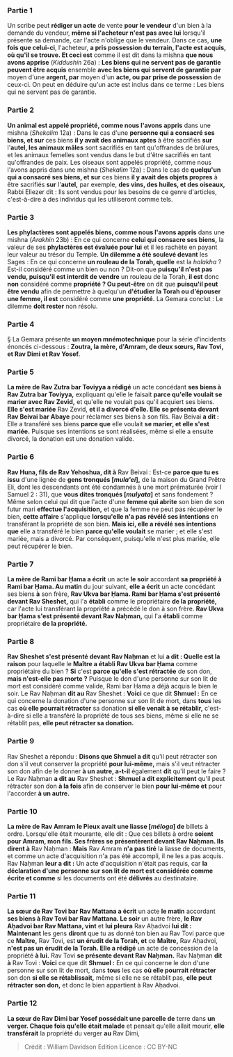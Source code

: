
### Partie 1
Un scribe peut <b>rédiger un acte</b> de vente <b>pour le vendeur</b> d'un bien à la demande du vendeur, <b>même si l'acheteur n'est pas avec lui</b> lorsqu'il présente sa demande, car l'acte n'oblige que le vendeur. Dans ce cas, <b>une fois que celui-ci</b>, l'acheteur, <b>a pris possession du terrain, l'acte est acquis, où qu'il se trouve. Et ceci est</b> comme il est dit dans la mishna <b>que nous avons apprise</b> (<i>Kiddushin</i> 26a) : <b>Les biens qui ne servent pas de garantie peuvent être acquis</b> ensemble <b>avec les biens qui servent de garantie par</b> moyen d'une <b>argent, par</b> moyen d'un <b>acte, ou par prise de possession</b> de ceux-ci. On peut en déduire qu'un acte est inclus dans ce terme : Les biens qui ne servent pas de garantie.

### Partie 2
<b>Un animal est appelé propriété, comme nous l'avons appris</b> dans une mishna (<i>Shekalim</i> 12a) : Dans le cas d'une <b>personne qui a consacré ses biens, et sur</b> ces biens <b>il y avait des animaux aptes</b> à être sacrifiés <b>sur</b> l'<b>autel, les animaux mâles</b> sont sacrifiés en tant qu'offrandes de brûlures, et les animaux femelles</b> sont vendus dans le but</b> d'être sacrifiés en tant qu'offrandes de paix. Les oiseaux sont appelés propriété, comme nous l'avons appris</b> dans une mishna (<i>Shekalim</i> 12a) : Dans le cas de <b>quelqu'un qui a consacré ses biens, et sur</b> ces biens <b>il y avait des objets propres</b> à être sacrifiés <b>sur</b> l'<b>autel,</b> par exemple, <b>des vins, des huiles, et des oiseaux,</b> Rabbi Eliezer dit : Ils sont vendus pour les besoins de ce genre d'articles, c'est-à-dire à des individus qui les utiliseront comme tels.

### Partie 3
<b>Les phylactères sont appelés biens, comme nous l'avons appris</b> dans une mishna (<i>Arakhin</i> 23b) : En ce qui concerne <b>celui qui consacre ses biens,</b> la valeur de ses <b>phylactères est évaluée pour lui</b> et il les rachète en payant leur valeur au trésor du Temple. <b>Un dilemme a été soulevé devant</b> les Sages : En ce qui concerne <b>un rouleau de la Torah, quelle</b> est la <i>halakha</i> ? Est-il considéré comme un bien ou non ? Dit-on que <b>puisqu'il n'est pas vendu, puisqu'il est interdit de vendre</b> un rouleau de la Torah, <b>il est</b> donc <b>non</b> considéré comme <b>propriété ? Ou peut-être</b> on dit que <b>puisqu'il peut être vendu</b> afin de permettre à quelqu'un <b>d'étudier la Torah ou d'épouser une femme, il est</b> considéré comme <b>une propriété.</b> La Gemara conclut : Le dilemme <b>doit rester</b> non résolu.

### Partie 4
§ La Gemara présente <b>un moyen mnémotechnique</b> pour la série d'incidents énoncés ci-dessous : <b>Zoutra, la mère, d'Amram, de deux sœurs, Rav Tovi, et Rav Dimi et Rav Yosef.</b>

### Partie 5
<b>La mère de Rav Zutra bar Toviyya a rédigé</b> un acte concédant <b>ses biens à Rav Zutra bar Toviyya,</b> expliquant qu'elle le faisait <b>parce qu'elle voulait se marier avec Rav Zevid,</b> et qu'elle ne voulait pas qu'il acquiert ses biens. <b>Elle s'est mariée</b> Rav Zevid, <b>et il a divorcé d'elle. Elle se présenta devant Rav Beivai bar Abaye</b> pour réclamer ses biens à son fils. Rav Beivai <b>a dit :</b> Elle a transféré ses biens <b>parce que</b> elle voulait <b>se marier, et elle s'est mariée.</b> Puisque ses intentions se sont réalisées, même si elle a ensuite divorcé, la donation est une donation valide.

### Partie 6
<b>Rav Huna, fils de Rav Yehoshua, dit à</b> Rav Beivai : Est-ce <b>parce que tu es issu</b> d'une lignée de <b>gens tronqués [<i>mula'ei</i>],</b> de la maison du Grand Prêtre Eli, dont les descendants ont été condamnés à une mort prématurée (voir I Samuel 2 : 31), que <b>vous dites tronqués [<i>mulyata</i>]</b> et sans fondement ? Même selon celui qui dit</b> que l'acte d'une <b>femme qui abrite</b> son bien de son futur mari <b>effectue l'acquisition,</b> et que la femme ne peut pas récupérer le bien, <b>cette affaire</b> s'applique <b>lorsqu'elle n'a pas révélé ses intentions</b> en transférant la propriété de son bien. <b>Mais ici, elle a révélé ses intentions que</b> elle a transféré le bien <b>parce qu'elle voulait</b> se marier ; et elle s'est mariée, mais a divorcé.</b> Par conséquent, puisqu'elle n'est plus mariée, elle peut récupérer le bien.

### Partie 7
<b>La mère de Rami bar Ḥama a écrit</b> un acte <b>le soir</b> accordant <b>sa propriété à Rami bar Ḥama. Au matin</b> du jour suivant, <b>elle a écrit</b> un acte concédant ses biens <b>à</b> son frère, <b>Rav Ukva bar Ḥama. Rami bar Ḥama s'est présenté devant Rav Sheshet,</b> qui l'a <b>établi</b> comme le propriétaire <b>de la propriété,</b> car l'acte lui transférant la propriété a précédé le don à son frère. <b>Rav Ukva bar Ḥama s'est présenté devant Rav Naḥman,</b> qui l'a <b>établi</b> comme propriétaire <b>de la propriété.</b>

### Partie 8
<b>Rav Sheshet s'est présenté devant Rav Naḥman</b> et lui <b>a dit : Quelle est la raison</b> pour laquelle le <b>Maître a établi Rav Ukva bar Ḥama</b> comme propriétaire du bien ? <b>Si</b> c'est <b>parce qu'elle s'est rétractée</b> de son don, <b>mais n'est-elle pas morte ?</b> Puisque le don d'une personne sur son lit de mort est considéré comme valide, Rami bar Ḥama a déjà acquis le bien le soir. Le Rav Naḥman <b>dit au</b> Rav Sheshet : <b>Voici</b> ce que dit <b>Shmuel :</b> En ce qui concerne la donation d'une personne sur son lit de mort, dans <b>tous</b> les cas <b>où elle pourrait rétracter</b> sa donation <b>si elle venait à se rétablir,</b> c'est-à-dire si elle a transféré la propriété de tous ses biens, même si elle ne se rétablit pas, <b>elle peut rétracter sa donation.</b>

### Partie 9
Rav Sheshet a répondu : <b>Disons que Shmuel a dit</b> qu'il peut rétracter son don s'il veut conserver la propriété <b>pour lui-même,</b> mais s'il veut rétracter son don afin de le donner <b>à un autre, a-t-il</b> également <b>dit</b> qu'il peut le faire ? Le Rav Naḥman <b>a dit au</b> Rav Sheshet : <b>Shmuel a dit explicitement</b> qu'il peut rétracter son don <b>à la fois</b> afin de conserver le bien <b>pour lui-même et</b> pour l'accorder <b>à un autre.</b>

### Partie 10
<b>La mère de Rav Amram le Pieux avait une liasse [<i>méloga</i>] de</b> billets à ordre. Lorsqu'elle était mourante, elle dit : Que</b> ces billets à ordre <b>soient pour Amram, mon fils. Ses frères se présentèrent devant Rav Naḥman. Ils dirent à</b> Rav Naḥman : <b>Mais</b> Rav Amram <b>n'a pas tiré</b> la liasse de documents, et comme un acte d'acquisition n'a pas été accompli, il ne les a pas acquis. Rav Naḥman <b>leur a dit :</b> Un acte d'acquisition n'était pas requis, car <b>la déclaration d'une personne sur son lit de mort est considérée comme écrite et comme</b> si les documents ont été <b>délivrés</b> au destinataire.

### Partie 11
<b>La sœur de Rav Tovi bar Rav Mattana a écrit</b> un acte <b>le matin</b> accordant <b>ses biens à Rav Tovi bar Rav Mattana. Le soir</b> un autre frère, <b>le Rav Aḥadvoi bar Rav Mattana, vint</b> et <b>lui pleura</b> Rav Aḥadvoi <b>lui dit : Maintenant</b> les gens <b>diront</b> que tu as donné ton bien au Rav Tovi parce que ce <b>Maître,</b> Rav Tovi, est <b>un érudit de la Torah, et</b> ce <b>Maître,</b> Rav Aḥadvoi, <b>n'est pas un érudit de la Torah. Elle a rédigé</b> un acte de concession de la propriété <b>à lui.</b> Rav Tovi <b>se présente devant Rav Naḥman.</b> Rav Naḥman <b>dit à</b> Rav Tovi : <b>Voici</b> ce que dit <b>Shmuel :</b> En ce qui concerne le don d'une personne sur son lit de mort, dans <b>tous</b> les cas <b>où elle pourrait rétracter</b> son don <b>si elle se rétablissait,</b> même si elle ne se rétablit pas, <b>elle peut rétracter son don,</b> et donc le bien appartient à Rav Aḥadvoi.

### Partie 12
<b>La sœur de Rav Dimi bar Yosef possédait une parcelle de</b> terre dans <b>un verger. Chaque fois qu'elle était malade</b> et pensait qu'elle allait mourir, <b>elle transférait</b> la propriété du verger <b>au</b> Rav Dimi,

>Crédit : William Davidson Edition
>Licence : CC BY-NC